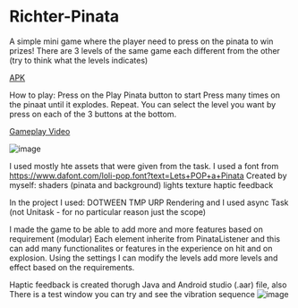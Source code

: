 # Richter-Pinata

 A simple mini game where the player need to press on the pinata to win prizes!
 There are 3 levels of the same game each different from the other (try to think what the levels indicates)
 
 [APK](https://drive.google.com/drive/folders/1eax7FJHQfvGJ7bz9exJQm4X0jOgGeaGQ?usp=sharing)

 How to play:
 Press on the Play Pinata button to start
 Press many times on the pinaat until it explodes.
 Repeat.
 You can select the level you want by press on each of the 3 buttons at the bottom.

 [Gameplay Video](https://drive.google.com/file/d/1rTME_LAqMXc5wEdVHmbbJb5HJaAJg86u/view?usp=drive_link)

 ![image](https://github.com/user-attachments/assets/7119e065-7084-4c13-9c71-99802c064cd4)


 I used mostly hte assets that were given from the task.
 I used a font from https://www.dafont.com/loli-pop.font?text=Lets+POP+a+Pinata
 Created by myself:
 shaders (pinata and background)
 lights texture
 haptic feedback

 In the project I used:
 DOTWEEN
 TMP
 URP Rendering
 and I used async Task (not Unitask - for no particular reason just the scope)

 I made the game to be able to add more and more features based on requirement (modular)
 Each element inherite from PinataListener and this can add many functionalites or features in the experience on hit and on explosion.
 Using the settings I can modify the levels add more levels and effect based on the requirements.

Haptic feedback is created thorugh Java and Android studio (.aar) file, also There is a test window you can try and see the vibration sequence
![image](https://github.com/user-attachments/assets/bde033bb-abaa-4ac6-bace-455c27e53a56)


